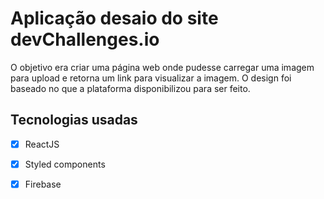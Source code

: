 # Aplicação desaio do site devChallenges.io

O objetivo era criar uma página web onde pudesse carregar uma imagem para upload e retorna um link para visualizar a imagem. O design foi baseado no que a plataforma disponibilizou para ser feito.

## Tecnologias usadas

- [x] ReactJS
- [x] Styled components
- [x] Firebase

